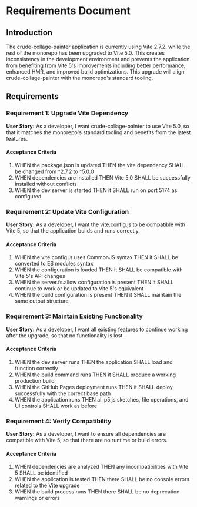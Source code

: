# Requirements Document

## Introduction

The crude-collage-painter application is currently using Vite 2.7.2, while the rest of the monorepo has been upgraded to Vite 5.0. This creates inconsistency in the development environment and prevents the application from benefiting from Vite 5's improvements including better performance, enhanced HMR, and improved build optimizations. This upgrade will align crude-collage-painter with the monorepo's standard tooling.

## Requirements

### Requirement 1: Upgrade Vite Dependency

**User Story:** As a developer, I want crude-collage-painter to use Vite 5.0, so that it matches the monorepo's standard tooling and benefits from the latest features.

#### Acceptance Criteria

1. WHEN the package.json is updated THEN the vite dependency SHALL be changed from ^2.7.2 to ^5.0.0
2. WHEN dependencies are installed THEN Vite 5.0 SHALL be successfully installed without conflicts
3. WHEN the dev server is started THEN it SHALL run on port 5174 as configured

### Requirement 2: Update Vite Configuration

**User Story:** As a developer, I want the vite.config.js to be compatible with Vite 5, so that the application builds and runs correctly.

#### Acceptance Criteria

1. WHEN the vite.config.js uses CommonJS syntax THEN it SHALL be converted to ES modules syntax
2. WHEN the configuration is loaded THEN it SHALL be compatible with Vite 5's API changes
3. WHEN the server.fs.allow configuration is present THEN it SHALL continue to work or be updated to Vite 5's equivalent
4. WHEN the build configuration is present THEN it SHALL maintain the same output structure

### Requirement 3: Maintain Existing Functionality

**User Story:** As a developer, I want all existing features to continue working after the upgrade, so that no functionality is lost.

#### Acceptance Criteria

1. WHEN the dev server runs THEN the application SHALL load and function correctly
2. WHEN the build command runs THEN it SHALL produce a working production build
3. WHEN the GitHub Pages deployment runs THEN it SHALL deploy successfully with the correct base path
4. WHEN the application runs THEN all p5.js sketches, file operations, and UI controls SHALL work as before

### Requirement 4: Verify Compatibility

**User Story:** As a developer, I want to ensure all dependencies are compatible with Vite 5, so that there are no runtime or build errors.

#### Acceptance Criteria

1. WHEN dependencies are analyzed THEN any incompatibilities with Vite 5 SHALL be identified
2. WHEN the application is tested THEN there SHALL be no console errors related to the Vite upgrade
3. WHEN the build process runs THEN there SHALL be no deprecation warnings or errors
